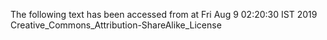 The following text has been accessed from at Fri Aug 9 02:20:30 IST 2019
Creative_Commons_Attribution-ShareAlike_License
